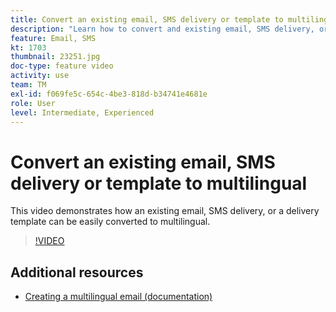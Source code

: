 ```yaml
---
title: Convert an existing email, SMS delivery or template to multilingual
description: "Learn how to convert and existing email, SMS delivery, or a delivery template to multilingual."
feature: Email, SMS
kt: 1703
thumbnail: 23251.jpg
doc-type: feature video
activity: use
team: TM
exl-id: f069fe5c-654c-4be3-818d-b34741e4681e
role: User
level: Intermediate, Experienced
---
```

# Convert an existing email, SMS delivery or template to multilingual 

This video demonstrates how an existing email, SMS delivery, or a delivery template can be easily converted to multilingual.

>[!VIDEO](https://video.tv.adobe.com/v/23251?quality=12)

## Additional resources

* [Creating a multilingual email (documentation)](https://helpx.adobe.com/campaign/standard/channels/using/creating-a-multilingual-email.html)
